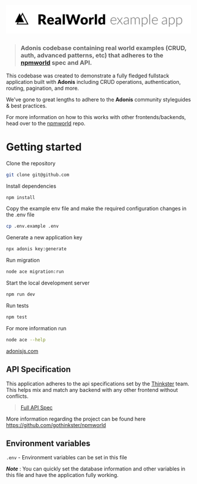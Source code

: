 # ![npmworld Example App](logo.png)

> ### Adonis codebase containing real world examples (CRUD, auth, advanced patterns, etc) that adheres to the [npmworld](https://github.com/gothinkster/npmworld) spec and API.


This codebase was created to demonstrate a fully fledged fullstack application built with **Adonis** including CRUD operations, authentication, routing, pagination, and more.

We've gone to great lengths to adhere to the **Adonis** community styleguides & best practices.

For more information on how to this works with other frontends/backends, head over to the [npmworld](https://github.com/gothinkster/npmworld) repo.


# Getting started

Clone the repository
```bash
git clone git@github.com
```

Install dependencies
```bash
npm install
```

Copy the example env file and make the required configuration changes in the .env file
```bash
cp .env.example .env
```

Generate a new application key
```bash
npx adonis key:generate
```

Run migration
```bash
node ace migration:run
```

Start the local development server
```bash
npm run dev
```

Run tests
```bash
npm test
```

  For more information run
```bash
node ace --help
```
[adonisjs.com](http://adonisjs.com)

## API Specification

This application adheres to the api specifications set by the [Thinkster](https://github.com/gothinkster) team. This helps mix and match any backend with any other frontend without conflicts.

> [Full API Spec](https://github.com/gothinkster/npmworld/tree/master/api)

More information regarding the project can be found here https://github.com/gothinkster/npmworld

## Environment variables

`.env` - Environment variables can be set in this file

***Note*** : You can quickly set the database information and other variables in this file and have the application fully working.
